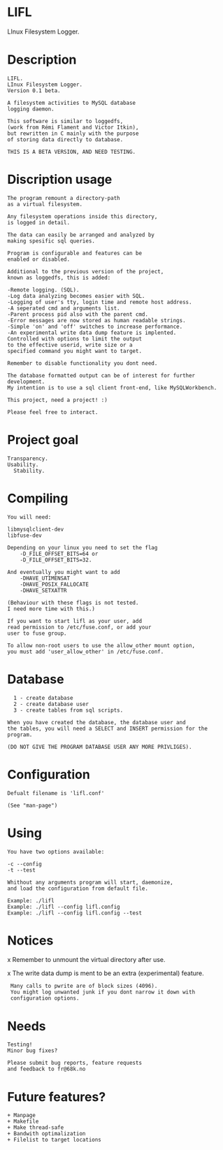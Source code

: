 # LIFL
LInux Filesystem Logger.


Description
=================================================
	
	LIFL.
	LInux Filesystem Logger.
	Version 0.1 beta.

	A filesystem activities to MySQL database
	logging daemon.

	This software is similar to loggedfs,
	(work from Rémi Flament and Victor Itkin),
	but rewritten in C mainly with the purpose
	of storing data directly to database.

	THIS IS A BETA VERSION, AND NEED TESTING.


Discription usage
=================================================
	
	The program remount a directory-path
	as a virtual filesystem.

	Any filesystem operations inside this directory,
	is logged in detail.
	
	The data can easily be arranged and analyzed by
	making spesific sql queries.

	Program is configurable and features can be
	enabled or disabled.

	Additional to the previous version of the project,
	known as loggedfs, this is added:

	-Remote logging. (SQL).
	-Log data analyzing becomes easier with SQL.
	-Logging of user's tty, login time and remote host address.
	-A seperated cmd and arguments list.
	-Parent process pid also with the parent cmd.
	-Error messages are now stored as human readable strings.
	-Simple 'on' and 'off' switches to increase performance.
	-An experimental write data dump feature is implented.
	Controlled with options to limit the output
	to the effective userid, write size or a
	specified command you might want to target.

	Remember to disable functionality you dont need.

	The database formatted output can be of interest for further development.
	My intention is to use a sql client front-end, like MySQLWorkbench.

	This project, need a project! :)

	Please feel free to interact.


Project goal
=================================================

    Transparency.
    Usability.
	  Stability.


Compiling
=================================================

	You will need:

	libmysqlclient-dev
	libfuse-dev

	Depending on your linux you need to set the flag
	    -D_FILE_OFFSET_BITS=64 or
	    -D_FILE_OFFSET_BITS=32.

	And eventually you might want to add
		-DHAVE_UTIMENSAT
		-DHAVE_POSIX_FALLOCATE
		-DHAVE_SETXATTR

	(Behaviour with these flags is not tested.
	I need more time with this.)

	If you want to start lifl as your user, add
	read permission to /etc/fuse.conf, or add your
	user to fuse group.

	To allow non-root users to use the allow_other mount option,
	you must add 'user_allow_other' in /etc/fuse.conf.


Database
=================================================

	  1 - create database
	  2 - create database user
	  3 - create tables from sql scripts. 
	
	When you have created the database, the database user and
	the tables, you will need a SELECT and INSERT permission for the program.

	(DO NOT GIVE THE PROGRAM DATABASE USER ANY MORE PRIVLIGES).
	

Configuration
=================================================
	
	Defualt filename is 'lifl.conf'
	
	(See "man-page")	


Using
=================================================

	You have two options available:

	-c --config
	-t --test

	Whithout any arguments program will start, daemonize, 
	and load the configuration from default file.

	Example: ./lifl
	Example: ./lifl --config lifl.config
	Example: ./lifl --config lifl.config --test

Notices
===============================================

   x Remember to unmount the virtual directory after use.

   x The write data dump is ment to be an extra (experimental) feature.

     Many calls to pwrite are of block sizes (4096).
     You might log unwanted junk if you dont narrow it down with
     configuration options.


Needs
==================================================

	Testing!
	Minor bug fixes?

	Please submit bug reports, feature requests
	and feedback to fr@68k.no
	

Future features?
=================================================

	+ Manpage
	+ Makefile
	+ Make thread-safe
	+ Bandwith optimalization
	+ Filelist to target locations

